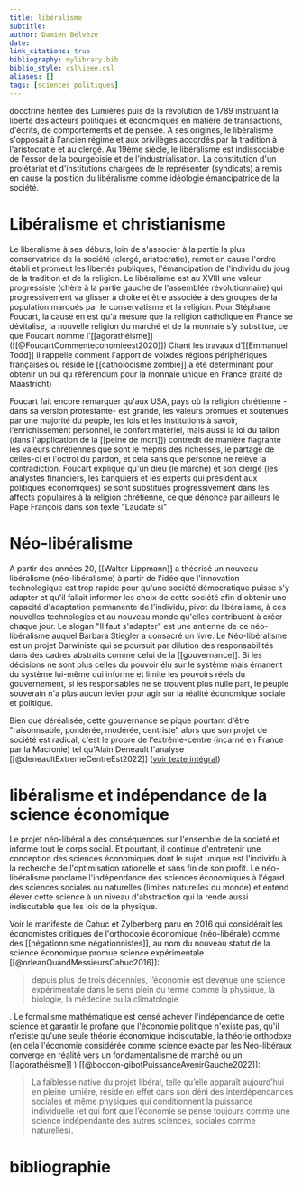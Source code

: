 ```yaml
---
title: libéralisme
subtitle:
author: Damien Belvèze
date: 
link_citations: true
bibliography: mylibrary.bib
biblio_style: csl\ieee.csl
aliases: []
tags: [sciences_politiques]
---
```


docctrine héritée des Lumières puis de la révolution de 1789 instituant la liberté des acteurs politiques et économiques en matière de transactions, d'écrits, de comportements et de pensée. 
A ses origines, le libéralisme s'opposait à l'ancien régime et aux privilèges accordés par la tradition à l'aristocratie et au clergé. 
Au 19ème siècle, le libéralisme est indissociable de l'essor de la bourgeoisie et de l'industrialisation. 
La constitution d'un prolétariat et d'institutions chargées de le représenter (syndicats) a remis en cause la position du libéralisme comme idéologie émancipatrice de la société. 


# Libéralisme et christianisme

Le libéralisme à ses débuts, loin de s'associer à la partie la plus conservatrice de la société (clergé, aristocratie), remet en cause l'ordre établi et promeut les libertés publiques, l'émancipation de l'individu du joug de la tradition et de la religion. 
Le libéralisme est au XVIII une valeur progressiste (chère à la partie gauche de l'assemblée révolutionnaire) qui progressivement va glisser à droite et être associée à des groupes de la population marqués par le conservatisme et la religion. 
Pour Stéphane Foucart, la cause en est qu'à mesure que la religion catholique en France se dévitalise, la nouvelle religion du marché et de la monnaie s'y substitue, ce que Foucart nomme l'[[agorathéisme]] ([[@FoucartCommenteconomieest2020]])
Citant les travaux d'[[Emmanuel Todd]] il rappelle comment l'apport de voixdes régions périphériques françaises où réside le [[catholocisme zombie]] a été déterminant pour obtenir un oui qu référendum pour la monnaie unique en France (traité de Maastricht)

Foucart fait encore remarquer qu'aux USA, pays où la religion chrétienne -dans sa version protestante- est grande, les valeurs promues et soutenues par une majorité du peuple, les lois et les institutions à savoir, l'enrichissement personnel, le confort matériel, mais aussi la loi du talion (dans l'application de la [[peine de mort]]) contredit de manière flagrante les valeurs chrétiennes que sont le mépris des richesses, le partage de celles-ci et l'octroi du pardon, et cela sans que personne ne relève la contradiction. Foucart explique qu'un dieu (le marché) et son clergé (les analystes financiers, les banquiers et les experts qui président aux politiques économiques) se sont substitués progressivement dans les affects populaires à la religion chrétienne, ce que dénonce par ailleurs le Pape François dans son texte "Laudate si"



# Néo-libéralisme

A partir des années 20, [[Walter Lippmann]] a théorisé un nouveau libéralisme (néo-libéralisme) à partir de l'idée que l'innovation technologique est trop rapide pour qu'une société démocratique puisse s'y adapter et qu'il fallait informer les choix de cette société afin d'obtenir une capacité d'adaptation permanente de l'individu, pivot du libéralisme, à ces nouvelles technologies et au nouveau monde qu'elles contribuent à créer chaque jour. 
Le slogan "Il faut s'adapter" est une antienne de ce néo-libéralisme auquel Barbara Stiegler a consacré un livre. Le Néo-libéralisme est un projet Darwiniste qui se poursuit par dilution des responsabilités dans des cadres abstraits comme celui de la [[gouvernance]]. Si les décisions ne sont plus celles du pouvoir élu sur le système mais émanent du système lui-même qui informe et limite les pouvoirs réels du gouvernement, si les responsables ne se trouvent plus nulle part, le peuple souverain n'a plus aucun levier pour agir sur la réalité économique sociale et politique. 

Bien que déréalisée, cette gouvernance se pique pourtant d'être "raisonnsable, pondérée, modérée, centriste" alors que son projet de société est radical, c'est le propre de l'extrême-centre (incarné en France par la Macronie) tel qu'Alain Deneault l'analyse [[@deneaultExtremeCentreEst2022]] ([voir texte intégral](extreme_centre.pdf))

# libéralisme et indépendance de la science économique

Le projet néo-libéral a des conséquences sur l'ensemble de la société et informe tout le corps social. Et pourtant, il continue d'entretenir une conception des sciences économiques dont le sujet unique est l'individu à la recherche de l'optimisation rationelle et sans fin de son profit. Le néo-libéralisme proclame l'indépendance des sciences économiques à l'égard des sciences sociales ou naturelles (limites naturelles du monde) et entend élever cette science à un niveau d'abstraction qui la rende aussi indiscutable que les lois de la physique. 

Voir le manifeste de Cahuc et Zylberberg paru en 2016 qui considérait les économistes critiques de l'orthodoxie économique (néo-libérale) comme des [[négationnisme|négationnistes]], au nom du nouveau statut de la science économique promue science expérimentale [[@orleanQuandMessieursCahuc2016]]: 

>depuis plus de trois décennies, l’économie est devenue une science expérimentale dans le sens plein du terme comme la physique, la biologie, la médecine ou la climatologie

. Le formalisme mathématique est censé achever l'indépendance de cette science et garantir le profane que l'économie politique n'existe pas, qu'il n'existe qu'une seule théorie économique indiscutable, la théorie orthodoxe (en cela l'économie considérée comme science exacte par les Néo-libéraux converge en réalité vers un fondamentalisme de marché ou un [[agorathéisme]] ) [[@boccon-gibotPuissanceAvenirGauche2022]]:

> La faiblesse native du projet libéral, telle qu’elle apparaît aujourd’hui en pleine lumière, réside en effet dans son déni des interdépendances sociales et même physiques qui conditionnent la puissance individuelle (et qui font que l’économie se pense toujours comme une science indépendante des autres sciences, sociales comme naturelles).



# bibliographie

